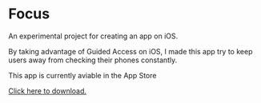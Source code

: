 # Focus

An experimental project for creating an app on iOS.

By taking advantage of Guided Access on iOS, I made this app try to keep users away from checking their phones constantly.

This app is currently aviable in the App Store

<a href="https://apps.apple.com/us/app/forcus/id1483638297?ls=1">Click here to download.</a>
